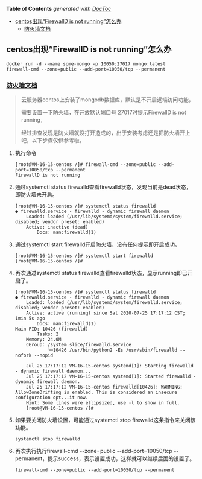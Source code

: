 <!-- START doctoc generated TOC please keep comment here to allow auto update -->
<!-- DON'T EDIT THIS SECTION, INSTEAD RE-RUN doctoc TO UPDATE -->
**Table of Contents**  *generated with [DocToc](https://github.com/thlorenz/doctoc)*

- [centos出现“FirewallD is not running”怎么办](#centos%E5%87%BA%E7%8E%B0firewalld-is-not-running%E6%80%8E%E4%B9%88%E5%8A%9E)
  - [防火墙文档](#%E9%98%B2%E7%81%AB%E5%A2%99%E6%96%87%E6%A1%A3)

<!-- END doctoc generated TOC please keep comment here to allow auto update -->


## centos出现“FirewallD is not running”怎么办
```
docker run -d --name some-mongo -p 10050:27017 mongo:latest
firewall-cmd --zone=public --add-port=10050/tcp --permanent
```
### [防火墙文档](防火墙文档.md)

> 云服务器centos上安装了mongodb数据库，默认是不开启远端访问功能，
>
> 需要设置一下防火墙，在开放默认端口号 27017时提示FirewallD is not running，
>
> 经过排查发现是防火墙就没打开造成的，出于安装考虑还是把防火墙开上吧，以下步骤仅供参考啦。

1. 执行命令
    ```
    [root@VM-16-15-centos /]# firewall-cmd --zone=public --add-port=10050/tcp --permanent
    FirewallD is not running
    ```

2. 通过systemctl status firewalld查看firewalld状态，发现当前是dead状态，即防火墙未开启。
    ```
    [root@VM-16-15-centos /]# systemctl status firewalld
    ● firewalld.service - firewalld - dynamic firewall daemon
        Loaded: loaded (/usr/lib/systemd/system/firewalld.service; disabled; vendor preset: enabled)
        Active: inactive (dead)
            Docs: man:firewalld(1)
    ```

3. 通过systemctl start firewalld开启防火墙，没有任何提示即开启成功。
    ```
    [root@VM-16-15-centos /]# systemctl start firewalld
    [root@VM-16-15-centos /]# 
    ```

4. 再次通过systemctl status firewalld查看firewalld状态，显示running即已开启了。
    ```
    [root@VM-16-15-centos /]# systemctl status firewalld
    ● firewalld.service - firewalld - dynamic firewall daemon
        Loaded: loaded (/usr/lib/systemd/system/firewalld.service; disabled; vendor preset: enabled)
        Active: active (running) since Sat 2020-07-25 17:17:12 CST; 1min 5s ago
            Docs: man:firewalld(1)
    Main PID: 10426 (firewalld)
            Tasks: 2
        Memory: 24.0M
        CGroup: /system.slice/firewalld.service
                └─10426 /usr/bin/python2 -Es /usr/sbin/firewalld --nofork --nopid

        Jul 25 17:17:12 VM-16-15-centos systemd[1]: Starting firewalld - dynamic firewall daemon...
        Jul 25 17:17:12 VM-16-15-centos systemd[1]: Started firewalld - dynamic firewall daemon.
        Jul 25 17:17:12 VM-16-15-centos firewalld[10426]: WARNING: AllowZoneDrifting is enabled. This is considered an insecure configuration opt...it now.
        Hint: Some lines were ellipsized, use -l to show in full.
        [root@VM-16-15-centos /]# 
    ```

5. 如果要关闭防火墙设置，可能通过systemctl stop firewalld这条指令来关闭该功能。
    ```
    systemctl stop firewalld
    ```

6. 再次执行执行firewall-cmd --zone=public --add-port=10050/tcp --permanent，提示success，表示设置成功，这样就可以继续后面的设置了。
    ```
    firewall-cmd --zone=public --add-port=10050/tcp --permanent
    ```
